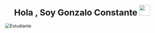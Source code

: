 <h1 align="center"><b>Hola , Soy Gonzalo Constante </b><img src="https://media.giphy.com/media/hvRJCLFzcasrR4ia7z/giphy.gif" width="35"></h1>

<text align="center">![Estudiante](https://readme-typing-svg.herokuapp.com?font=Fira+Code&pause=1000&width=435&lines=Estudiante+de+Ingenieria+en+Sistemas+de+Informacion)</text>
